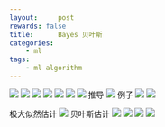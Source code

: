 ```yaml
---
layout:     post
rewards: false
title:      Bayes 贝叶斯
categories:
    - ml
tags:
    - ml algorithm
---
```

![](https://ws1.sinaimg.cn/large/006tNbRwgy1fvlknbbihhj311e06idgg.jpg)
![](https://ws2.sinaimg.cn/large/006tNbRwgy1fvlknxaue7j319a0h80uh.jpg)
![](https://ws1.sinaimg.cn/large/006tNbRwgy1fvlkoper3ej31fe0c03zx.jpg)
![](https://ws1.sinaimg.cn/large/006tNbRwgy1fvll0qm10cj3100062dfu.jpg)
![](https://ws3.sinaimg.cn/large/006tNbRwgy1fvll12umdwj31fu05yt8u.jpg)
![](https://ws2.sinaimg.cn/large/006tNbRwgy1fvll18a4jnj31fc0but9o.jpg)
![](https://ws2.sinaimg.cn/large/006tNbRwgy1fvll1cddfhj315405ydfy.jpg)
推导
![](https://ws4.sinaimg.cn/large/006tNbRwgy1fvll1lzanxj31eq0m2q4u.jpg)
例子
![](https://ws1.sinaimg.cn/large/006tNbRwgy1fvll1qpu1zj31fi0da3z5.jpg)
![](https://ws3.sinaimg.cn/large/006tNbRwgy1fvll1yuajrj31cm0uwmzb.jpg)


极大似然估计
![](https://ws1.sinaimg.cn/large/006tNbRwgy1fvllc118srj31f60wsjtu.jpg)
贝叶斯估计
![](https://ws2.sinaimg.cn/large/006tNbRwgy1fvllceptkkj31ew04ygmb.jpg)
![](https://ws1.sinaimg.cn/large/006tNbRwgy1fvllcinzvtj30zu09caaa.jpg)
![](https://ws3.sinaimg.cn/large/006tNbRwgy1fvllcn4ygqj31am0aijrp.jpg)
![](https://ws3.sinaimg.cn/large/006tNbRwgy1fvllcr220tj31g20eimy8.jpg)